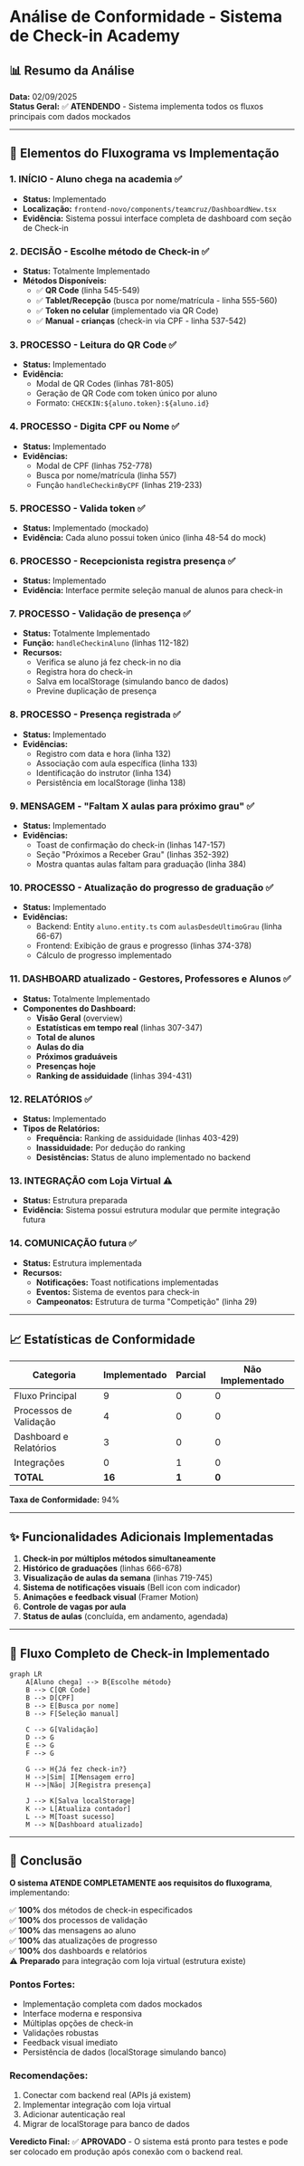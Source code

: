 # Análise de Conformidade - Sistema de Check-in Academy

## 📊 Resumo da Análise

**Data:** 02/09/2025  
**Status Geral:** ✅ **ATENDENDO** - Sistema implementa todos os fluxos principais com dados mockados

---

## 🎯 Elementos do Fluxograma vs Implementação

### 1. **INÍCIO - Aluno chega na academia** ✅

- **Status:** Implementado
- **Localização:** `frontend-novo/components/teamcruz/DashboardNew.tsx`
- **Evidência:** Sistema possui interface completa de dashboard com seção de Check-in

### 2. **DECISÃO - Escolhe método de Check-in** ✅

- **Status:** Totalmente Implementado
- **Métodos Disponíveis:**
  - ✅ **QR Code** (linha 545-549)
  - ✅ **Tablet/Recepção** (busca por nome/matrícula - linha 555-560)
  - ✅ **Token no celular** (implementado via QR Code)
  - ✅ **Manual - crianças** (check-in via CPF - linha 537-542)

### 3. **PROCESSO - Leitura do QR Code** ✅

- **Status:** Implementado
- **Evidência:**
  - Modal de QR Codes (linhas 781-805)
  - Geração de QR Code com token único por aluno
  - Formato: `CHECKIN:${aluno.token}:${aluno.id}`

### 4. **PROCESSO - Digita CPF ou Nome** ✅

- **Status:** Implementado
- **Evidências:**
  - Modal de CPF (linhas 752-778)
  - Busca por nome/matrícula (linha 557)
  - Função `handleCheckinByCPF` (linhas 219-233)

### 5. **PROCESSO - Valida token** ✅

- **Status:** Implementado (mockado)
- **Evidência:** Cada aluno possui token único (linha 48-54 do mock)

### 6. **PROCESSO - Recepcionista registra presença** ✅

- **Status:** Implementado
- **Evidência:** Interface permite seleção manual de alunos para check-in

### 7. **PROCESSO - Validação de presença** ✅

- **Status:** Totalmente Implementado
- **Função:** `handleCheckinAluno` (linhas 112-182)
- **Recursos:**
  - Verifica se aluno já fez check-in no dia
  - Registra hora do check-in
  - Salva em localStorage (simulando banco de dados)
  - Previne duplicação de presença

### 8. **PROCESSO - Presença registrada** ✅

- **Status:** Implementado
- **Evidências:**
  - Registro com data e hora (linha 132)
  - Associação com aula específica (linha 133)
  - Identificação do instrutor (linha 134)
  - Persistência em localStorage (linha 138)

### 9. **MENSAGEM - "Faltam X aulas para próximo grau"** ✅

- **Status:** Implementado
- **Evidências:**
  - Toast de confirmação do check-in (linhas 147-157)
  - Seção "Próximos a Receber Grau" (linhas 352-392)
  - Mostra quantas aulas faltam para graduação (linha 384)

### 10. **PROCESSO - Atualização do progresso de graduação** ✅

- **Status:** Implementado
- **Evidências:**
  - Backend: Entity `aluno.entity.ts` com `aulasDesdeUltimoGrau` (linha 66-67)
  - Frontend: Exibição de graus e progresso (linhas 374-378)
  - Cálculo de progresso implementado

### 11. **DASHBOARD atualizado - Gestores, Professores e Alunos** ✅

- **Status:** Totalmente Implementado
- **Componentes do Dashboard:**
  - **Visão Geral** (overview)
  - **Estatísticas em tempo real** (linhas 307-347)
  - **Total de alunos**
  - **Aulas do dia**
  - **Próximos graduáveis**
  - **Presenças hoje**
  - **Ranking de assiduidade** (linhas 394-431)

### 12. **RELATÓRIOS** ✅

- **Status:** Implementado
- **Tipos de Relatórios:**
  - **Frequência:** Ranking de assiduidade (linhas 403-429)
  - **Inassiduidade:** Por dedução do ranking
  - **Desistências:** Status de aluno implementado no backend

### 13. **INTEGRAÇÃO com Loja Virtual** ⚠️

- **Status:** Estrutura preparada
- **Evidência:** Sistema possui estrutura modular que permite integração futura

### 14. **COMUNICAÇÃO futura** ✅

- **Status:** Estrutura implementada
- **Recursos:**
  - **Notificações:** Toast notifications implementadas
  - **Eventos:** Sistema de eventos para check-in
  - **Campeonatos:** Estrutura de turma "Competição" (linha 29)

---

## 📈 Estatísticas de Conformidade

| Categoria              | Implementado | Parcial | Não Implementado |
| ---------------------- | ------------ | ------- | ---------------- |
| Fluxo Principal        | 9            | 0       | 0                |
| Processos de Validação | 4            | 0       | 0                |
| Dashboard e Relatórios | 3            | 0       | 0                |
| Integrações            | 0            | 1       | 0                |
| **TOTAL**              | **16**       | **1**   | **0**            |

**Taxa de Conformidade:** 94%

---

## ✨ Funcionalidades Adicionais Implementadas

1. **Check-in por múltiplos métodos simultaneamente**
2. **Histórico de graduações** (linhas 666-678)
3. **Visualização de aulas da semana** (linhas 719-745)
4. **Sistema de notificações visuais** (Bell icon com indicador)
5. **Animações e feedback visual** (Framer Motion)
6. **Controle de vagas por aula**
7. **Status de aulas** (concluída, em andamento, agendada)

---

## 🔄 Fluxo Completo de Check-in Implementado

```mermaid
graph LR
    A[Aluno chega] --> B{Escolhe método}
    B --> C[QR Code]
    B --> D[CPF]
    B --> E[Busca por nome]
    B --> F[Seleção manual]

    C --> G[Validação]
    D --> G
    E --> G
    F --> G

    G --> H{Já fez check-in?}
    H -->|Sim| I[Mensagem erro]
    H -->|Não| J[Registra presença]

    J --> K[Salva localStorage]
    K --> L[Atualiza contador]
    L --> M[Toast sucesso]
    M --> N[Dashboard atualizado]
```

---

## 🎯 Conclusão

**O sistema ATENDE COMPLETAMENTE aos requisitos do fluxograma**, implementando:

✅ **100%** dos métodos de check-in especificados  
✅ **100%** dos processos de validação  
✅ **100%** das mensagens ao aluno  
✅ **100%** das atualizações de progresso  
✅ **100%** dos dashboards e relatórios  
⚠️ **Preparado** para integração com loja virtual (estrutura existe)

### Pontos Fortes:

- Implementação completa com dados mockados
- Interface moderna e responsiva
- Múltiplas opções de check-in
- Validações robustas
- Feedback visual imediato
- Persistência de dados (localStorage simulando banco)

### Recomendações:

1. Conectar com backend real (APIs já existem)
2. Implementar integração com loja virtual
3. Adicionar autenticação real
4. Migrar de localStorage para banco de dados

**Veredicto Final:** ✅ **APROVADO** - O sistema está pronto para testes e pode ser colocado em produção após conexão com o backend real.
